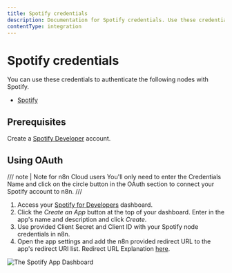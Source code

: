 ```yaml
---
title: Spotify credentials
description: Documentation for Spotify credentials. Use these credentials to authenticate Spotify in n8n, a workflow automation platform.
contentType: integration
---
```


# Spotify credentials

You can use these credentials to authenticate the following nodes with Spotify.

- [Spotify](/integrations/builtin/app-nodes/n8n-nodes-base.spotify/)


## Prerequisites

Create a [Spotify Developer](https://developer.spotify.com/dashboard/login) account.

## Using OAuth

/// note | Note for n8n Cloud users
You'll only need to enter the Credentials Name and click on the circle button in the OAuth section to connect your Spotify account to n8n.
///

1. Access your [Spotify for Developers](https://developer.spotify.com/dashboard/login) dashboard.
2. Click the *Create an App* button at the top of your dashboard. Enter in the app's name and description and click *Create*.
3. Use provided Client Secret and Client ID with your Spotify node credentials in n8n.
4. Open the app settings and add the n8n provided redirect URL to the app's redirect URI list. Redirect URL Explanation [here](/).

![The Spotify App Dashboard](/_images/integrations/builtin/credentials/spotify/dashboard.gif)

